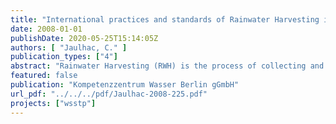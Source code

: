 ```yaml
---
title: "International practices and standards of Rainwater Harvesting in urban and peri-urban environment and current R&D projects"
date: 2008-01-01
publishDate: 2020-05-25T15:14:05Z
authors: [ "Jaulhac, C." ]
publication_types: ["4"]
abstract: "Rainwater Harvesting (RWH) is the process of collecting and storing rainwater for a later use. This technique could be an alternative water source in response of a climate change context. In this review, the state of this practice worldwide was studied. Some discrepancies between countries have been highlighted. First, between developed and developing countries, gaps concerning techniques and regarding the main purposes (water savings for the first ones and drinking purposes for the last ones) were reported. Then, within developed countries themselves, acceptance and standards of RWH installations are different, with precise guidelines and norms for countries leading the way on RWH practices. The scale of applications (RWH for households – up to 50 inhabitants, for large buildings and for urban area) is discussed and the state of the technique showed that there were more potential of technological development and challenges for large scale systems than for households. Finally, this report draws the attention to the needs in terms of Research and Development projects. Six main aspects were highlighted: drinking water, energy compensation, environmental impacts, economical aspects and the integration of stormwater management and rainwater harvesting. The last feature concerns hygienic aspect, but the report do not focus on this consideration."
featured: false
publication: "Kompetenzzentrum Wasser Berlin gGmbH"
url_pdf: "../../../pdf/Jaulhac-2008-225.pdf"
projects: ["wsstp"]
---
```


